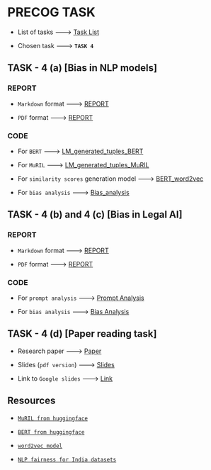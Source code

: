 # PRECOG TASK

* List of tasks ---> [Task List](RecruitmentTask.pdf)

* Chosen task ---> **`TASK 4`**

## TASK - 4 (a) [Bias in NLP models]

### REPORT 

* `Markdown` format ---> [REPORT](LLM%20Bias/NLP_BIAS_REPORT.md)

* `PDF` format ---> [REPORT](LLM%20Bias/report.pdf)

### CODE

* For `BERT` ---> [LM_generated_tuples_BERT](LLM%20Bias/BERT/nlp_bias_lm_generation.ipynb)

* For `MuRIL` ---> [LM_generated_tuples_MuRIL](LLM%20Bias/MuRIL/nlp_bias_lm_generation.ipynb)

* For `similarity scores` generation model ---> [BERT_word2vec](LLM%20Bias/BERT/wordTovec.ipynb)

* For `bias analysis` ---> [Bias_analysis](LLM%20Bias/nlp_bias_analysis.ipynb)

## TASK - 4 (b) and 4 (c) [Bias in Legal AI]

### REPORT

* `Markdown` format ---> [REPORT](Legal%20Bias/BIAS_IN_LEGAL_AI.md)


* `PDF` format ---> [REPORT](Legal%20Bias/report.pdf)

### CODE

* For `prompt analysis` ---> [Prompt Analysis](Legal%20Bias/legal_bias_prompt_analysis.ipynb)

* For `bias analysis` ---> [Bias Analysis](Legal%20Bias/legal_bias_analysis.ipynb)

## TASK - 4 (d) [Paper reading task]

* Research paper ---> [Paper](nlp_bias_paper.pdf)

* Slides (`pdf version`) ---> [Slides](Paper%20Reading%20Task.pdf)

* Link to `Google slides` ---> [Link](https://docs.google.com/presentation/d/1nJOPKwG1B9Qh8GTwW6z7ld0skIzrF-odpxKH7iJU1QA/edit?usp=sharing)

## Resources

* [`MuRIL from huggingface`](https://huggingface.co/google/muril-base-cased)

* [`BERT from huggingface`](https://huggingface.co/google-bert/bert-base-multilingual-cased)

* [`word2vec model`](https://stackoverflow.com/questions/21979970/how-to-use-word2vec-to-calculate-the-similarity-distance-by-giving-2-words)

* [`NLP fairness for India datasets`](https://github.com/google-research-datasets/nlp-fairness-for-india)